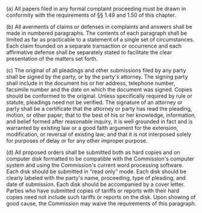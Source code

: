 (a) All papers filed in any formal complaint proceeding must be drawn in conformity with the requirements of §§ 1.49 and 1.50 of this chapter.

(b) All averments of claims or defenses in complaints and answers shall be made in numbered paragraphs. The contents of each paragraph shall be limited as far as practicable to a statement of a single set of circumstances. Each claim founded on a separate transaction or occurrence and each affirmative defense shall be separately stated to facilitate the clear presentation of the matters set forth.

(c) The original of all pleadings and other submissions filed by any party shall be signed by the party, or by the party's attorney. The signing party shall include in the document his or her address, telephone number, facsimile number and the date on which the document was signed. Copies should be conformed to the original. Unless specifically required by rule or statute, pleadings need not be verified. The signature of an attorney or party shall be a certificate that the attorney or party has read the pleading, motion, or other paper; that to the best of his or her knowledge, information, and belief formed after reasonable inquiry, it is well grounded in fact and is warranted by existing law or a good faith argument for the extension, modification, or reversal of existing law; and that it is not interposed solely for purposes of delay or for any other improper purpose.

(d) All proposed orders shall be submitted both as hard copies and on computer disk formatted to be compatible with the Commission's computer system and using the Commission's current word processing software. Each disk should be submitted in “read only” mode. Each disk should be clearly labeled with the party's name, proceeding, type of pleading, and date of submission. Each disk should be accompanied by a cover letter. Parties who have submitted copies of tariffs or reports with their hard copies need not include such tariffs or reports on the disk. Upon showing of good cause, the Commission may waive the requirements of this paragraph.

